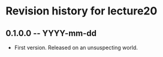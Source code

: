 # Revision history for lecture20

## 0.1.0.0 -- YYYY-mm-dd

* First version. Released on an unsuspecting world.
